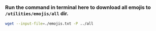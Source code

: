 ### Run the command in terminal here to download all emojis to `/utilities/emojis/all` dir.

```sh
wget --input-file=./emojis.txt -P ../all
```
